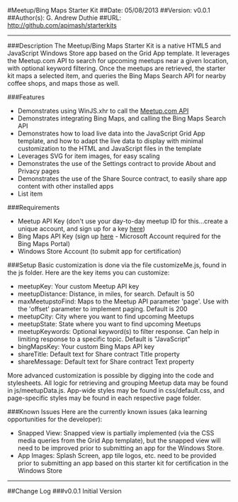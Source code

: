 #Meetup/Bing Maps Starter Kit
##Date: 05/08/2013
##Version: v0.0.1
##Author(s): G. Andrew Duthie
##URL: http://github.com/apimash/starterkits

----------
###Description
The Meetup/Bing Maps Starter Kit is a native HTML5 and JavaScript Windows Store app based on the Grid App template. It leverages the Meetup.com API to search for upcoming meetups near a given location, with optional keyword filtering. Once the meetups are retrieved, the starter kit maps a selected item, and queries the Bing Maps Search API for nearby coffee shops, and maps those as well.


###Features
 - Demonstrates using WinJS.xhr to call the [Meetup.com API][1]
 - Demonstrates integrating Bing Maps, and calling the Bing Maps Search API
 - Demonstrates how to load live data into the JavaScript Grid App template, and how to adapt the live data to display with minimal customization to the HTML and JavaScript files in the template
 - Leverages SVG for item images, for easy scaling
 - Demonstrates the use of the Settings contract to provide About and Privacy pages
 - Demonstrates the use of the Share Source contract, to easily share app content with other installed apps
 - List item

###Requirements
 - Meetup API Key (don't use your day-to-day meetup ID for this...create a unique account, and sign up for a key [here][2])
 - Bing Maps API Key (sign up [here][3] - Microsoft Account required for the Bing Maps Portal)
 - Windows Store Account (to submit app for certification)

###Setup
Basic customization is done via the file customizeMe.js, found in the js folder. Here are the key items you can customize:

 - meetupKey: Your custom Meetup API key
 - meetupDistance: Distance, in miles, for search. Default is 50
 - maxMeetupstoFind: Maps to the Meetup API parameter 'page'. Use with the 'offset' parameter to implement paging. Default is 200
 - meetupCity: City where you want to find upcoming Meetups
 - meetupState: State where you want to find upcoming Meetups
 - meetupKeywords: Optional keyword(s) to filter response. Can help in limiting response to a specific topic. Default is "JavaScript"
 - bingMapsKey: Your custom Bing Maps API key
 - shareTitle: Default text for Share contract Title property
 - shareMessage: Default text for Share contract Text property
 
More advanced customization is possible by digging into the code and stylesheets. All logic for retrieving and grouping Meetup data may be found in js/meetupData.js. App-wide styles may be found in css/default.css, and page-specific styles may be found in each respective page folder.

###Known Issues
Here are the currently known issues (aka learning opportunities for the developer):

 - Snapped View: Snapped view is partially implemented (via the CSS media queries from the Grid App template), but the snapped view will need to be improved prior to submitting an app for the Windows Store.
 - App Images: Splash Screen, app tile logos, etc. need to be provided prior to submitting an app based on this starter kit for certification in the Windows Store

----------

##Change Log
###v0.0.1
Initial Version

  [1]: http://www.meetup.com/meetup_api/ "Meetup API"
  [2]: http://www.meetup.com/meetup_api/ "Meetup API"
  [3]: https://www.bingmapsportal.com/ "Bing Maps Portal"
